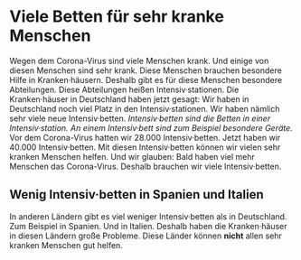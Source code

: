 # Viele Betten für sehr kranke Menschen

Wegen dem Corona-Virus sind viele Menschen krank. Und einige von diesen Menschen sind sehr krank. Diese Menschen brauchen besondere Hilfe in Kranken·häusern. Deshalb gibt es für diese Menschen besondere Abteilungen. Diese Abteilungen heißen Intensiv·stationen. 
Die Kranken·häuser in Deutschland haben jetzt gesagt: Wir haben in Deutschland noch viel Platz in den Intensiv·stationen. Wir haben nämlich sehr viele neue Intensiv·betten. 
*Intensiv·betten sind die Betten in einer Intensiv·station.* 
*An einem Intensiv·bett sind zum Beispiel besondere Geräte.* Vor dem Corona-Virus hatten wir 28.000 Intensiv·betten. Jetzt haben wir 40.000 Intensiv·betten. Mit diesen Intensiv·betten können wir vielen sehr kranken Menschen helfen. Und wir glauben: Bald haben viel mehr Menschen das Corona-Virus. Deshalb brauchen wir viele Intensiv·betten. 

## Wenig Intensiv·betten in Spanien und Italien
In anderen Ländern gibt es viel weniger Intensiv·betten als in Deutschland. Zum Beispiel in Spanien. Und in Italien. Deshalb haben die Kranken·häuser in diesen Ländern große Probleme. Diese Länder können **nicht** allen sehr kranken Menschen gut helfen. 
